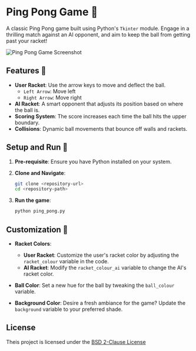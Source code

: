 # Ping Pong Game 🏓

A classic Ping Pong game built using Python's `Tkinter` module. Engage in a thrilling match against an AI opponent, and aim to keep the ball from getting past your racket!

![Ping Pong Game Screenshot](link-to-your-screenshot-if-you-have-one.png)

## Features 🌟

- **User Racket**: Use the arrow keys to move and deflect the ball.
  - `Left Arrow`: Move left
  - `Right Arrow`: Move right
- **AI Racket**: A smart opponent that adjusts its position based on where the ball is.
- **Scoring System**: The score increases each time the ball hits the upper boundary.
- **Collisions**: Dynamic ball movements that bounce off walls and rackets.

## Setup and Run 🚀

1. **Pre-requisite**:
   Ensure you have Python installed on your system.

3. **Clone and Navigate**:
   ```bash
   git clone <repository-url>
   cd <repository-path>
   ```
4. **Run the game**:
    ```bash
   python ping_pong.py
    ```
## Customization 🎨

- **Racket Colors**: 
  - **User Racket**: Customize the user's racket color by adjusting the `racket_colour` variable in the code.
  - **AI Racket**: Modify the `racket_colour_ai` variable to change the AI's racket color.

- **Ball Color**: 
  Set a new hue for the ball by tweaking the `ball_colour` variable.

- **Background Color**: 
  Desire a fresh ambiance for the game? Update the `background` variable to your preferred shade.
  
## License

Theis project is licensed under the [BSD 2-Clause License](LICENSE)
